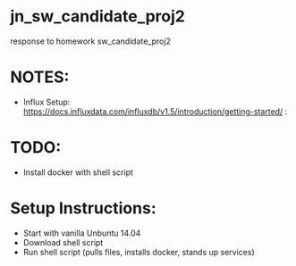 # jn_sw_candidate_proj2
response to homework sw_candidate_proj2

# NOTES:
- Influx Setup: https://docs.influxdata.com/influxdb/v1.5/introduction/getting-started/
:

# TODO:
- Install docker with shell script

# Setup Instructions:
- Start with vanilla Unbuntu 14.04
- Download shell script
- Run shell script (pulls files, installs docker, stands up services)
